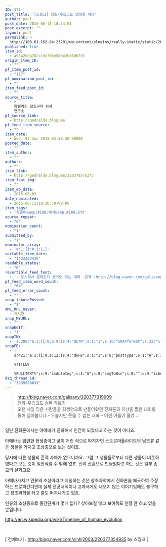 ```yaml
---
ID: 371
post_title: '[스꿩크] 창조-우습고도 멍청한 세뇌'
author: paul
post_date: 2015-06-11 18:34:01
post_excerpt: ""
layout: post
permalink: >
  http://108.61.162.84:23701/wp-content/plugins/really-static/static/2015/06/%ec%8a%a4%ea%bf%a9%ed%81%ac-%ec%b0%bd%ec%a1%b0-%ec%9a%b0%ec%8a%b5%ea%b3%a0%eb%8f%84-%eb%a9%8d%ec%b2%ad%ed%95%9c-%ec%84%b8%eb%87%8c/
published: true
item_id:
  - a95a2b8a782c19c706e580e2b05d9795
origin_item_ID:
  - ""
pf_item_post_id:
  - "117"
pf_nomination_post_id:
  - ""
item_feed_post_id:
  - ""
source_title:
  - >
    양웬리의 창조구라 퇴치
    연구소
pf_source_link:
  - http://godnaldo.blog.me
pf_feed_item_source:
  - ""
item_date:
  - Wed, 03 Jun 2015 03:50:30 +0000
posted_date:
  - ""
item_author:
  - ""
authors:
  - ""
item_link:
  - http://godnaldo.blog.me/220378576275
item_feat_img:
  - ""
item_wp_date:
  - 2015-06-03
date_nominated:
  - 2015-06-11T18:26:39+09:00
item_tags:
  - '창좀어&amp;#160;해석&amp;#160;강의'
source_repeat:
  - "0"
nomination_count:
  - "1"
submitted_by:
  - "1"
nominator_array:
  - 'a:1:{i:0;i:1;}'
sortable_item_date:
  - "1433303430"
readable_status:
  - "0"
revertible_feed_text:
  - '- 우스워서 얼마든지 웃어도 되는 대화 -원작 :http://blog.naver.com/galisany/220377319909아빠, 사람은 어떻게 생겨난 거야?어, 우리는 모두 창조주께서 직접 진흙을 빚어 만드신 아담의 후손이란다.어떻게?그러니까 하나님이 진흙을 빚어서 초능력으로 숨을 불어넣었다는 거지.어떻게?너 참 질문이 많구나. 성경이 그렇다면 그냥 그렇게 믿을 것이지.진흙을 빚어서 사람을 만드는 과정을 보여주세요.그건 말이야... 음...... 그러니까 그런건 보여줄 수 없고 성경에 나와있지.성경?그래 성경.성경이 근거야?그.............래.....어떻게 성경이 근거야? 진흙으로 사람을 만들었다며? 어떻게 만들었는지 나와있어야 되는거 아냐?잔말말고 성.......'
pf_feed_item_word_count:
  - "64"
pf_feed_error_count:
  - ""
snap_isAutoPosted:
  - "1"
XML_RPC_naver:
  - 게시판
snap_MYURL:
  - ""
snapEdIT:
  - "1"
snapTW:
  - 's:288:"a:1:{i:0;a:9:{s:4:"doTW";s:1:"1";s:10:"SNAPformat";s:32:"%TITLE% - %SURL% %HTAGS% %HCATS%";s:8:"attchImg";s:1:"1";s:9:"isAutoImg";s:1:"A";s:8:"imgToUse";s:0:"";s:11:"isPrePosted";s:1:"1";s:8:"isPosted";s:1:"1";s:4:"pgID";s:18:"608930211590045696";s:5:"pDate";s:19:"2015-06-11 09:34:10";}}";'
snapFB:
  - |
    s:421:"a:1:{i:0;a:12:{s:4:"doFB";s:1:"1";s:8:"postType";s:1:"A";s:10:"AttachPost";s:1:"2";s:10:"SNAPformat";s:79:"#폴아저씨의창조과학이야기 %HTAGS% %HCATS%
    
    %TITLE% 
    
    %FULLTEXT%";s:9:"isAutoImg";s:1:"A";s:8:"imgToUse";s:0:"";s:9:"isAutoURL";s:1:"A";s:8:"urlToUse";s:0:"";s:11:"isPrePosted";s:1:"1";s:8:"isPosted";s:1:"1";s:4:"pgID";s:31:"794323357332113_797375047026944";s:5:"pDate";s:19:"2015-06-11 09:34:15";}}";
dsq_thread_id:
  - "3839588039"
---
```

<blockquote><p><a class="con_link" href="http://blog.naver.com/galisany/220377319909" target="_blank">http://blog.naver.com/galisany/220377319909<br />
</a>진화-우습고도 슬픈 가르침<br />
오랜 세월 많은 사람들을 희생양으로 만들어왔던 진화론의 허상을 짧은 대화를 통해 알아봅니다.- 우습지만 웃을 수 없는 대화 &#8211; 어린 아들이 물었&#8230;</p></blockquote>
<div>
<div class="og">
<div class="box">
<div class="txt">
<blockquote>
<div class="cp"><img class="m20" src="http://static.naver.net/blank.gif" alt="" /></div>
</blockquote>
</div>
</div>
</div>
</div>
<p>일단 진화론에서는 아메바가 진화해서 인간이 되었다고 하는 것이 아니죠.</p>
<p>아메바는 엄연한 현생종이고 굳이 저런 식으로 따지자면 스트로마톨라이트의 남조류 같은 생물을 가지고 조상종으로 보는 것이죠.</p>
<p>당시에 다른 생물의 흔적 자체가 없으니까요. 그럼 그 생물들로부터 다른 생물이 비롯하였다고 보는 것이 일반적일 수 밖에 없죠. 신이 진흙으로 만들었다고 하는 것은 일부 종교의 설화고요.</p>
<p>아메바가지고 인류의 조상이라고 지칭하는 것은 창조과학에서 진화론을 왜곡하여 주장하는 프로파간다인데 실제 전공서적이나 교과서에도 나오지 않는 이야기임에도 불구하고 창조과학을 타고 잘도 퍼져나가고 있죠.</p>
<p>인류의 조상종으로 중간단계가 몇개 없다? 찾아보질 않고 보여줘도 인정 안 하고 있을 뿐입니다.</p>
<p><a class="con_link" href="http://en.wikipedia.org/wiki/Timeline_of_human_evolution" target="_blank">http://en.wikipedia.org/wiki/Timeline_of_human_evolution</a></p>
<div class="autosourcing-stub-extra">
<p>&nbsp;</p>
</div>
<p>[ 전체보기 : <a href="http://blog.naver.com/sinhj2003/220377354935">http://blog.naver.com/sinhj2003/220377354935</a> by 스꿩크 ]</p>
